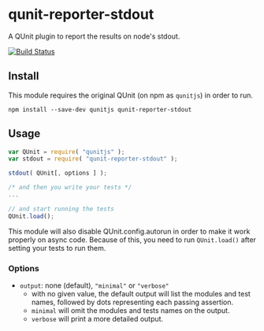 # qunit-reporter-stdout

A QUnit plugin to report the results on node's stdout.

[![Build Status](https://travis-ci.org/leobalter/qunit-reporter-stdout.svg?branch=master)](https://travis-ci.org/leobalter/qunit-reporter-stdout)

## Install

This module requires the original QUnit (on npm as `qunitjs`) in order to run.

```
npm install --save-dev qunitjs qunit-reporter-stdout
```

## Usage

```js
var QUnit = require( "qunitjs" );
var stdout = require( "qunit-reporter-stdout" );

stdout( QUnit[, options ] );

/* and then you write your tests */
...

// and start running the tests
QUnit.load();
```

This module will also disable QUnit.config.autorun in order to make it work properly on async code. Because of this, you need to run `QUnit.load()` after setting your tests to run them.

### Options

- `output`: none (default), `"minimal"` or `"verbose"`
  - with no given value, the default output will list the modules and test names, followed by dots representing each passing assertion.
  - `minimal` will omit the modules and tests names on the output.
  - `verbose` will print a more detailed output.
